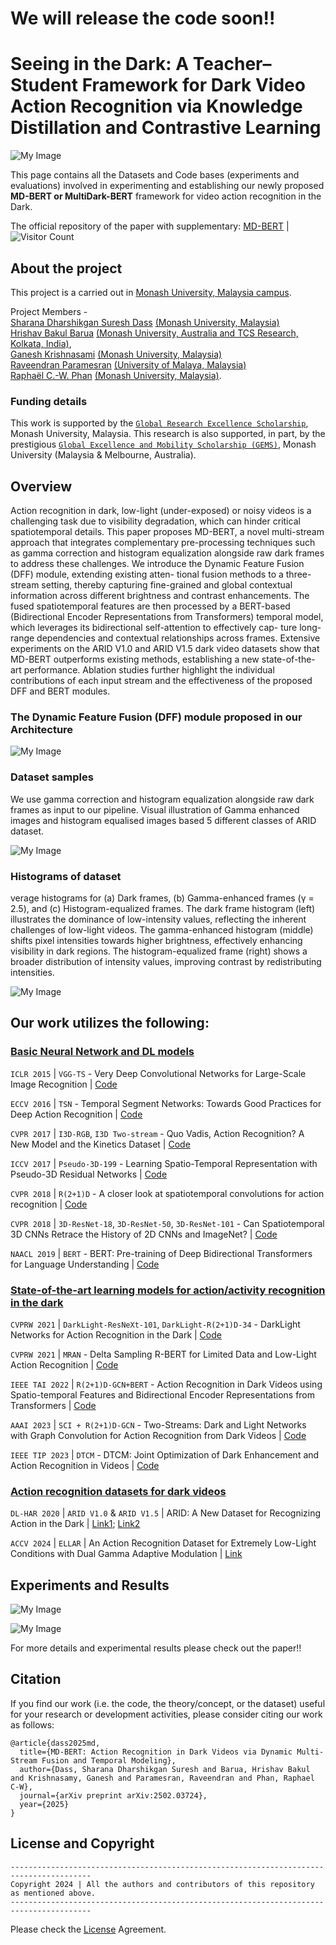 # We will release the code soon!! #

# Seeing in the Dark: A Teacher–Student Framework for Dark Video Action Recognition via Knowledge Distillation and Contrastive Learning

![My Image](assets/abstract.png)

This page contains all the Datasets and Code bases (experiments and evaluations) involved in experimenting and establishing our newly proposed **MD-BERT or MultiDark-BERT** framework for video action recognition in the Dark.

The official repository of the paper with supplementary: [MD-BERT](https://arxiv.org/pdf/2502.03724) | ![Visitor Count](https://visitor-badge.laobi.icu/badge?page_id=HrishavBakulBarua.DarkBERT)




## About the project

This project is a carried out in [Monash University, Malaysia campus](https://www.monash.edu.my/).

Project Members -                                                                                                                                                                                                                                                                      
[Sharana Dharshikgan Suresh Dass](https://www.linkedin.com/in/sharana-dharshikgan-suresh-dass-361167191/?originalSubdomain=my) [(Monash University, Malaysia)](https://www.monash.edu.my/)                                                                                             
[Hrishav Bakul Barua](https://www.researchgate.net/profile/Hrishav-Barua)  [(Monash University, Australia and TCS Research, Kolkata, India)](https://www.tcs.com/what-we-do/research),                                                                                                         
[Ganesh Krishnasami](https://research.monash.edu/en/persons/ganesh-krishnasamy) [(Monash University, Malaysia)](https://www.monash.edu.my/)                                                                                                                                         
[Raveendran Paramesran](https://scholar.google.com.my/citations?user=NIbyoq0AAAAJ&hl=en) [(University of Malaya, Malaysia)](https://www.monash.edu.my/)                                                                                                                                   
[Raphaël C.-W. Phan](https://scholar.google.com/citations?user=wR84XY1kACcC&hl=en) [(Monash University, Malaysia)](https://www.um.edu.my/).   

### Funding details
This work is supported by the [`Global Research Excellence Scholarship`](https://www.monash.edu.my/student-services/financial-assistance/postgraduate-scholarships/merit-scholarships), Monash University, Malaysia. This research is also supported, in part, by the prestigious [`Global Excellence and Mobility Scholarship (GEMS)`](https://www.monash.edu.my/research/support-and-scholarships/gems-scholarship), Monash University (Malaysia & Melbourne, Australia).


## Overview

Action recognition in dark, low-light (under-exposed) or noisy videos is a challenging task due to visibility degradation, which can hinder critical spatiotemporal details. This paper proposes MD-BERT, a novel multi-stream approach that integrates complementary pre-processing techniques such as gamma correction and histogram equalization alongside raw dark frames to address these challenges. We introduce the Dynamic Feature Fusion (DFF) module, extending existing atten- tional fusion methods to a three-stream setting, thereby capturing fine-grained and global contextual information across different brightness and contrast enhancements. The fused spatiotemporal features are then processed by a BERT-based (Bidirectional Encoder Representations from Transformers) temporal model, which leverages its bidirectional self-attention to effectively cap- ture long-range dependencies and contextual relationships across frames. Extensive experiments on the ARID V1.0 and ARID V1.5 dark video datasets show that MD-BERT outperforms existing methods, establishing a new state-of-the-art performance. Ablation studies further highlight the individual contributions of each input stream and the effectiveness of the proposed DFF and BERT modules.

### The Dynamic Feature Fusion (DFF) module proposed in our Architecture

![My Image](assets/DFF.png)

### Dataset samples

We use gamma correction and histogram equalization alongside raw dark frames as input to our pipeline. Visual illustration of Gamma enhanced images and histogram equalised images based 5 different classes of ARID dataset.

![My Image](assets/dataset.png)


### Histograms of dataset

verage histograms for (a) Dark frames, (b) Gamma-enhanced frames (γ = 2.5), and (c) Histogram-equalized frames. The dark frame histogram (left) illustrates the dominance of low-intensity values, reflecting the inherent challenges of low-light videos. The gamma-enhanced histogram (middle) shifts pixel intensities towards higher brightness, effectively enhancing visibility in dark regions. The histogram-equalized frame (right) shows a broader distribution of intensity values, improving contrast by redistributing intensities.

![My Image](assets/histograms.png)

## Our work utilizes the following:

### <ins>Basic Neural Network and DL models</ins>

`ICLR 2015` | `VGG-TS` - Very Deep Convolutional Networks for Large-Scale Image Recognition | [Code](https://github.com/Prabhu204/Very-Deep-Convolutional-Networks-for-Large-Scale-Image-Recognition)

`ECCV 2016` | `TSN` - Temporal Segment Networks: Towards Good Practices for Deep Action Recognition | [Code](https://github.com/Ruiyang-061X/TSN)

`CVPR 2017` | `I3D-RGB`, `I3D Two-stream` - Quo Vadis, Action Recognition? A New Model and the Kinetics Dataset | [Code](https://github.com/piergiaj/pytorch-i3d)

`ICCV 2017` | `Pseudo-3D-199` - Learning Spatio-Temporal Representation with Pseudo-3D Residual Networks | [Code](https://github.com/ZhaofanQiu/pseudo-3d-residual-networks)

`CVPR 2018` | `R(2+1)D` -  A closer look at spatiotemporal convolutions for action recognition | [Code](https://github.com/leftthomas/R2Plus1D-C3D)

`CVPR 2018` | `3D-ResNet-18`, `3D-ResNet-50`, `3D-ResNet-101` - Can Spatiotemporal 3D CNNs Retrace the History of 2D CNNs and ImageNet? | [Code](https://github.com/kenshohara/3D-ResNets-PyTorch)

`NAACL 2019` | `BERT` - BERT: Pre-training of Deep Bidirectional Transformers for Language Understanding | [Code](https://github.com/google-research/bert)


### <ins>State-of-the-art learning models for action/activity recognition in the dark</ins>

`CVPRW 2021` | `DarkLight-ResNeXt-101`, `DarkLight-R(2+1)D-34` - DarkLight Networks for Action Recognition in the Dark | [Code](https://github.com/Ticuby/Darklight-Pytorch)

`CVPRW 2021` | `MRAN` - Delta Sampling R-BERT for Limited Data and Low-Light Action Recognition | [Code](https://openaccess.thecvf.com/content/CVPR2021W/UG2/papers/Hira_Delta_Sampling_R-BERT_for_Limited_Data_and_Low-Light_Action_Recognition_CVPRW_2021_paper.pdf)

`IEEE TAI 2022` | `R(2+1)D-GCN+BERT` - Action Recognition in Dark Videos using Spatio-temporal Features and Bidirectional Encoder Representations from Transformers | [Code](https://www.isical.ac.in/~ash/Action_Recognition_in_Dark_Videos_using_Spatio-temporal_Features_and_Bidirectional_Encoder_Representations_from_Transformers.pdf)

`AAAI 2023` | `SCI + R(2+1)D-GCN` - Two-Streams: Dark and Light Networks with Graph Convolution for Action Recognition from Dark Videos | [Code](https://ojs.aaai.org/index.php/AAAI/article/view/27030)

`IEEE TIP 2023` | `DTCM` - DTCM: Joint Optimization of Dark Enhancement and Action Recognition in Videos | [Code](https://www.researchgate.net/publication/371698911_DTCM_Joint_Optimization_of_Dark_Enhancement_and_Action_Recognition_in_Videos)


### <ins>Action recognition datasets for dark videos</ins>

`DL-HAR 2020` | `ARID V1.0` & `ARID V1.5` | ARID: A New Dataset for Recognizing Action in the Dark | [Link1](https://github.com/xuyu0010/ARID_v1); [Link2](https://xuyu0010.github.io/arid.html)

`ACCV 2024` | `ELLAR` | An Action Recognition Dataset for Extremely Low-Light Conditions with Dual Gamma Adaptive Modulation | [Link](https://sites.google.com/view/knu-ellar/)


## Experiments and Results

![My Image](assets/results_1.png)

![My Image](assets/results_2.png)

For more details and experimental results please check out the paper!!

##  Citation 

If you find our work (i.e. the code, the theory/concept, or the dataset) useful for your research or development activities, please consider citing our work as follows:

~~~
@article{dass2025md,
  title={MD-BERT: Action Recognition in Dark Videos via Dynamic Multi-Stream Fusion and Temporal Modeling},
  author={Dass, Sharana Dharshikgan Suresh and Barua, Hrishav Bakul and Krishnasamy, Ganesh and Paramesran, Raveendran and Phan, Raphael C-W},
  journal={arXiv preprint arXiv:2502.03724},
  year={2025}
}
~~~


## License and Copyright


~~~
----------------------------------------------------------------------------------------
Copyright 2024 | All the authors and contributors of this repository as mentioned above.
----------------------------------------------------------------------------------------

~~~

Please check the [License](LICENSE) Agreement.


